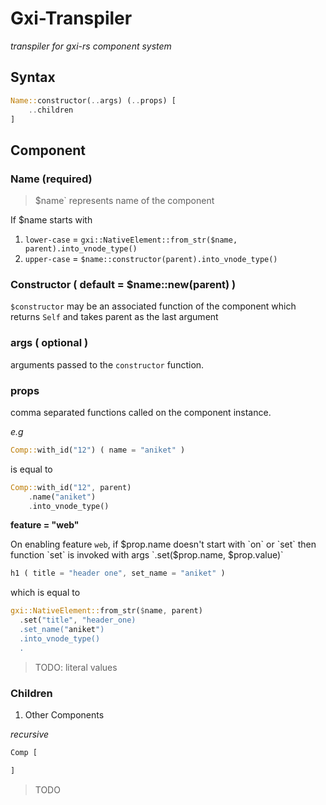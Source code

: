 # Gxi-Transpiler
*transpiler for gxi-rs component system*

## Syntax

```rust
Name::constructor(..args) (..props) [
    ..children
]
```

## Component

### Name (required)
> $name` represents name of the component

If $name starts with

1. `lower-case` = `gxi::NativeElement::from_str($name, parent).into_vnode_type()`
2. `upper-case` = `$name::constructor(parent).into_vnode_type()`


### Constructor ( default = $name::new(parent) )

`$constructor` may be an associated function of the component which returns `Self` and takes parent as the last argument

### args ( optional )

arguments passed to the `constructor` function.

### props

comma separated functions called on the component instance.

*e.g*

```rust
Comp::with_id("12") ( name = "aniket" )
```

is equal to

```rust
Comp::with_id("12", parent)
    .name("aniket")
    .into_vnode_type()
```

**feature = "web"**

On enabling feature `web`, if $prop.name doesn't start with `on` or `set` then
function `set` is invoked with args `.set($prop.name, $prop.value)`

```rust
h1 ( title = "header one", set_name = "aniket" )
```

which is equal to

```rust
gxi::NativeElement::from_str($name, parent)
  .set("title", "header_one)
  .set_name("aniket")
  .into_vnode_type()
  .
```

> TODO: literal values

### Children

1. Other Components

*recursive*

```rust
Comp [

]
```

> TODO

